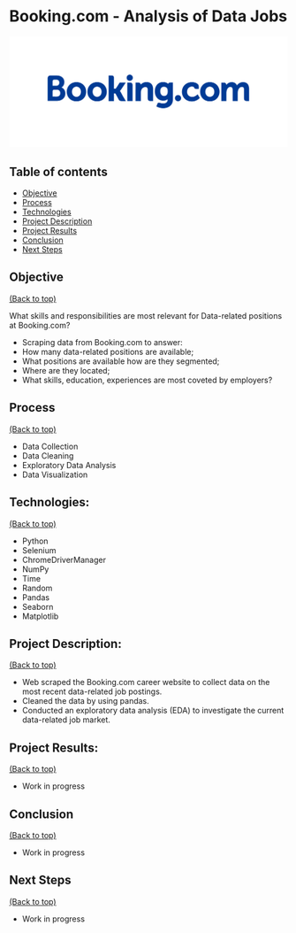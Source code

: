 # Booking.com - Analysis of Data Jobs

<p align="center">
<img src="Images/booking_logo.jpg" style>
</p>

## Table of contents
- [Objective](#objective)
- [Process](#process)
- [Technologies](#technologies)
- [Project Description](#project-description)
- [Project Results](#project-results)
- [Conclusion](#conclusion)
- [Next Steps](#next-steps)


## Objective
[(Back to top)](#table-of-contents)

What skills and responsibilities are most relevant for Data-related positions at Booking.com?

+ Scraping data from Booking.com to answer:
+ How many data-related positions are available;
+ What positions are available how are they segmented;
+ Where are they located;
+ What skills, education, experiences are most coveted by employers?

## Process
[(Back to top)](#table-of-contents)
+ Data Collection
+ Data Cleaning
+ Exploratory Data Analysis
+ Data Visualization

## Technologies:
[(Back to top)](#table-of-contents)
+ Python
+ Selenium 
+ ChromeDriverManager
+ NumPy 
+ Time
+ Random 
+ Pandas 
+ Seaborn
+ Matplotlib

## Project Description:
[(Back to top)](#table-of-contents)

+ Web scraped the Booking.com career website to collect data on the most recent data-related job postings. 
+ Cleaned the data by using pandas. 
+ Conducted an exploratory data analysis (EDA) to investigate the current data-related job market. 

## Project Results:
[(Back to top)](#table-of-contents)
+ Work in progress

## Conclusion
[(Back to top)](#table-of-contents)
+ Work in progress

## Next Steps
[(Back to top)](#table-of-contents)
+ Work in progress
